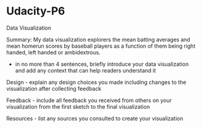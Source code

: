 # Udacity-P6
Data Visualization

Summary:
My data visualization explorers the mean batting averages and mean homerun scores by baseball players as a function of them being right handed, left handed or ambidextrous.
- in no more than 4 sentences, briefly introduce your data visualization and add any context that can help readers understand it
    
Design - explain any design choices you made including changes to the visualization after collecting feedback
    
Feedback - include all feedback you received from others on your visualization from the first sketch to the final visualization
    
Resources - list any sources you consulted to create your visualization

